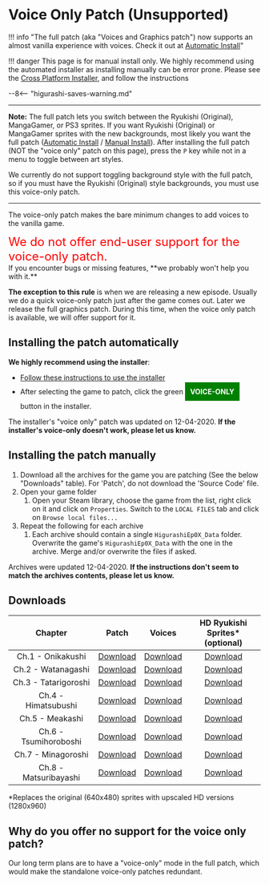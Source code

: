 # Voice Only Patch (Unsupported)

!!! info "The full patch (aka "Voices and Graphics patch") now supports an almost vanilla experience with voices. Check it out at [Automatic Install](Higurashi-Part-1---Voice-and-Graphics-Patch.md)"

!!! danger 
    This page is for manual install only. We highly recommend using the automated installer as installing manually can be error prone. Please see the [Cross Platform Installer](Higurashi-Part-1---Voice-and-Graphics-Patch.md), and follow the instructions

--8<-- "higurashi-saves-warning.md"

----

**Note:** The full patch lets you switch between the Ryukishi (Original), MangaGamer, or PS3 sprites. If you want Ryukishi (Original) or MangaGamer sprites with the new backgrounds, most likely you want the full patch ([Automatic Install](Higurashi-Part-1---Voice-and-Graphics-Patch.md) / [Manual Install](Manual-Installation.md)). After installing the full patch (NOT the "voice only" patch on this page), press the `P` key while not in a menu to toggle between art styles.

We currently do not support toggling background style with the full patch, so if you must have the Ryukishi (Original) style backgrounds, you must use this voice-only patch.

----

The voice-only patch makes the bare minimum changes to add voices to the vanilla game.
<div style="color:red;font-size:24px;">We do not offer end-user support for the voice-only patch.</div> If you encounter bugs or missing features, **we probably won't help you with it.**

**The exception to this rule** is when we are releasing a new episode. Usually we do a quick voice-only patch just after the game comes out. Later we release the full graphics patch. During this time, when the voice only patch is available, we will offer support for it.

## Installing the patch automatically

**We highly recommend using the installer**:

- [Follow these instructions to use the installer](Higurashi-Part-1---Voice-and-Graphics-Patch.md)
- After selecting the game to patch, click the green <b style="background: green; color:white; padding: 10px; line-height: 40px">VOICE-ONLY</b> button in the installer.

The installer's "voice only" patch was updated on 12-04-2020. **If the installer's voice-only doesn't work, please let us know.**

## Installing the patch manually

1. Download all the archives for the game you are patching (See the below "Downloads" table). For 'Patch', do not download the 'Source Code' file.
2. Open your game folder
    1. Open your Steam library, choose the game from the list, right click on it and click on ``Properties``. Switch to the ``LOCAL FILES`` tab and click on ``Browse local files...``
3. Repeat the following for each archive
    1. Each archive should contain a single `HigurashiEp0X_Data` folder. Overwrite the game's `HigurashiEp0X_Data` with the one in the archive. Merge and/or overwrite the files if asked.

Archives were updated 12-04-2020. **If the instructions don't seem to match the archives contents, please let us know.**

## Downloads
<table>
<thead>
<tr class="header">
<th style="text-align: center;">Chapter</th>
<th style="text-align: center;">Patch</th>
<th style="text-align: center;">Voices</th>
<th style="text-align: center;">HD Ryukishi Sprites*<br>(optional)</th>
</tr>
</thead>
<tbody>
<tr class="odd">
<td style="text-align: center;">Ch.1 - Onikakushi</td>
<td style="text-align: center;"><a href="https://github.com/07th-mod/onikakushi/releases/tag/v0.9.0">Download</a></td>
<td style="text-align: center;"><a href="https://07th-mod.com/nipah/Onikakushi-Voices.7z">Download</a></td>
<td style="text-align: center;"><a href="https://07th-mod.com/nipah/Onikakushi-HD.7z">Download</a></td>
</tr>
<tr class="even">
<td style="text-align: center;">Ch.2 - Watanagashi</td>
<td style="text-align: center;"><a href="https://github.com/07th-mod/watanagashi/releases/tag/v1.5.1">Download</a></td>
<td style="text-align: center;"><a href="https://07th-mod.com/nipah/Watanagashi-Voices.7z">Download</a></td>
<td style="text-align: center;"><a href="https://07th-mod.com/nipah/Watanagashi-HD.7z">Download</a></td>
</tr>
<tr class="odd">
<td style="text-align: center;">Ch.3 - Tatarigoroshi</td>
<td style="text-align: center;"><a href="https://github.com/07th-mod/tatarigoroshi/releases/tag/v0.5.2">Download</a></td>
<td style="text-align: center;"><a href="https://07th-mod.com/nipah/Tatarigoroshi-Voices.7z">Download</a></td>
<td style="text-align: center;"><a href="https://07th-mod.com/nipah/Tatarigoroshi-HD.7z">Download</a></td>
</tr>
<tr class="even">
<td style="text-align: center;">Ch.4 - Himatsubushi</td>
<td style="text-align: center;"><a href="https://github.com/07th-mod/himatsubushi/releases/tag/v0.5.1">Download</a></td>
<td style="text-align: center;"><a href="https://07th-mod.com/nipah/Himatsubushi-Voices.7z">Download</a></td>
<td style="text-align: center;"><a href="https://07th-mod.com/nipah/Himatsubushi-HD.7z">Download</a></td>
</tr>
<tr class="odd">
<td style="text-align: center;">Ch.5 - Meakashi</td>
<td style="text-align: center;"><a href="https://github.com/07th-mod/meakashi/releases/tag/v0.5.0">Download</a></td>
<td style="text-align: center;"><a href="https://07th-mod.com/nipah/Meakashi-Voices.7z">Download</a></td>
<td style="text-align: center;"><a href="https://07th-mod.com/nipah/Meakashi-HD.7z">Download</a></td>
</tr>
<tr class="even">
<td style="text-align: center;">Ch.6 - Tsumihoroboshi</td>
<td style="text-align: center;"><a href="https://github.com/07th-mod/tsumihoroboshi/releases/tag/v0.1.0">Download</a></td>
<td style="text-align: center;"><a href="https://07th-mod.com/nipah/Tsumihoroboshi-Voices.7z">Download</a></td>
<td style="text-align: center;"><a href="https://07th-mod.com/nipah/Tsumihoroboshi-HD.7z">Download</a></td>
</tr>
<tr class="odd">
<td style="text-align: center;">Ch.7 - Minagoroshi</td>
<td style="text-align: center;"><a href="https://github.com/07th-mod/minagoroshi/releases/tag/v0.0.2">Download</a></td>
<td style="text-align: center;"><a href="https://07th-mod.com/rikachama/voices-only/Minagoroshi-Voices.7z">Download</a></td>
<td style="text-align: center;"><a href="https://07th-mod.com/nipah/Minagoroshi-HD.7z">Download</a></td>
</tr>
<tr class="odd">
<td style="text-align: center;">Ch.8 - Matsuribayashi</td>
<td style="text-align: center;"><a href="https://github.com/07th-mod/matsuribayashi/releases/tag/v0.0.1">Download</a></td>
<td style="text-align: center;"><a href="https://07th-mod.com/rikachama/voices-only/Matsuribayashi-Voices.7z">Download</a></td>
<td style="text-align: center;"><a href="https://07th-mod.com/nipah/Matsuribayashi-HD.7z">Download</a></td>
</tr>
</tbody>
</table>

*Replaces the original (640x480) sprites with upscaled HD versions (1280x960)

## Why do you offer no support for the voice only patch?

Our long term plans are to have a "voice-only" mode in the full patch, which would make the standalone voice-only patches redundant.
